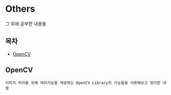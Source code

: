 # Others

그 외에 공부한 내용들

## 목차

* [OpenCV](#opencv)

## OpenCV

```
이미지 처리를 위해 여러기능을 제공하는 OpenCV Library의 기능들을 사용해보고 정리한 내용
```

